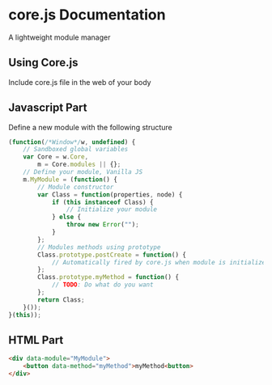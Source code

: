 core.js Documentation
==================================================

A lightweight module manager

Using Core.js
--------------------------------------

Include core.js file in the web of your body

Javascript Part
--------------------------------------

Define a new module with the following structure
```javascript
(function(/*Window*/w, undefined) {
	// Sandboxed global variables
	var Core = w.Core,
		m = Core.modules || {};
	// Define your module, Vanilla JS
	m.MyModule = (function() {
		// Module constructor
		var Class = function(properties, node) {
			if (this instanceof Class) {
				// Initialize your module
			} else {
				throw new Error("");
			}
		};
		// Modules methods using prototype
		Class.prototype.postCreate = function() {
			// Automatically fired by core.js when module is initialized
		};
		Class.prototype.myMethod = function() {
			// TODO: Do what do you want
		};
		return Class;
	}());
}(this));
```


HTML Part
--------------------------------------
```html
<div data-module="MyModule">
	<button data-method="myMethod">myMethod<button>
</div>
```